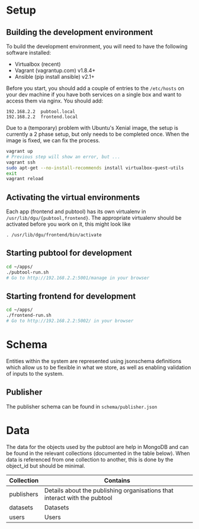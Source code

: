 
# Setup

## Building the development environment

To build the development environment, you will need to have the following 
software installed:

* Virtualbox (recent)
* Vagrant (vagrantup.com) v1.8.4+
* Ansible (pip install ansible) v2.1+

Before you start, you should add a couple of entries to the ```/etc/hosts``` on your dev 
machine if you have both services on a single box and want to access them via nginx.
You should add:

```
192.168.2.2  pubtool.local
192.168.2.2  frontend.local
```

Due to a (temporary) problem with Ubuntu's Xenial image, the setup is 
currently a 2 phase setup, but only needs to be completed once. When 
the image is fixed, we can fix the process.

```bash
vagrant up
# Previous step will show an error, but ...
vagrant ssh
sudo apt-get --no-install-recommends install virtualbox-guest-utils
exit
vagrant reload
```

## Activating the virtual environments

Each app (frontend and pubtool) has its own virtualenv in ```/usr/lib/dgu/{pubtool,frontend}```. The appropriate virtualenv should be activated before you work on it, this might look like 

```
. /usr/lib/dgu/frontend/bin/activate
```

## Starting pubtool for development

```bash
cd ~/apps/
./pubtool-run.sh
# Go to http://192.168.2.2:5001/manage in your browser
```

## Starting frontend for development

```bash
cd ~/apps/
./frontend-run.sh
# Go to http://192.168.2.2:5002/ in your browser
```

# Schema 

Entities within the system are represented using jsonschema 
definitions which allow us to be flexible in what we store, 
as well as enabling validation of inputs to the system.

## Publisher 

The publisher schema can be found in ```schema/publisher.json```



# Data 

The data for the objects used by the pubtool are help in MongoDB and can be found in the relevant collections (documented in the table below). When data is referenced from one collection to another, this is done by the object_id but should be minimal.

| Collection  |  Contains |
|---|---|
| publishers | Details about the publishing organisations that interact with the pubtool |
| datasets  | Datasets  |
| users  | Users |



